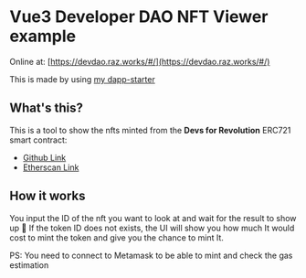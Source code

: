 # Vue3 Developer DAO NFT Viewer example

Online at: [https://devdao.raz.works/#/](https://devdao.raz.works/#/)

This is made by using [my dapp-starter](https://github.com/RazorSiM/vue-dapp-starter)

## What's this?

This is a tool to show the nfts minted from the **Devs for Revolution** ERC721 smart contract:

 - [Github Link](https://github.com/Developer-DAO/developer-dao-nft-contract)
 - [Etherscan Link](https://etherscan.io/address/0x25ed58c027921e14d86380ea2646e3a1b5c55a8b#code)

## How it works

You input the ID of the nft you want to look at and wait for the result to show up 🤯
If the token ID does not exists, the UI will show you how much It would cost to mint the token and give you the chance to mint It.

PS: You need to connect to Metamask to be able to mint and check the gas estimation
